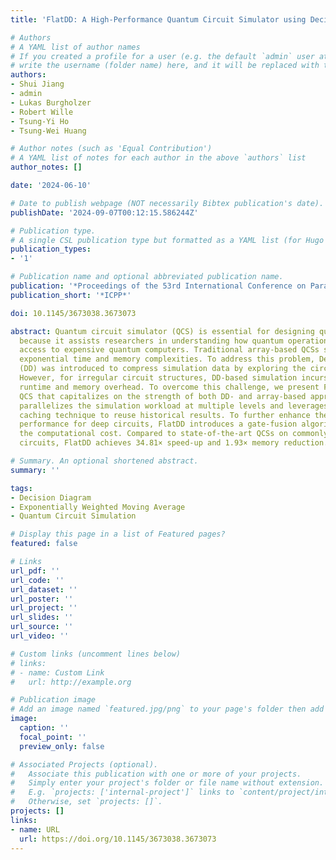 ```yaml
---
title: 'FlatDD: A High-Performance Quantum Circuit Simulator using Decision Diagram and Flat Array'

# Authors
# A YAML list of author names
# If you created a profile for a user (e.g. the default `admin` user at `content/authors/admin/`), 
# write the username (folder name) here, and it will be replaced with their full name and linked to their profile.
authors:
- Shui Jiang
- admin
- Lukas Burgholzer
- Robert Wille
- Tsung-Yi Ho
- Tsung-Wei Huang

# Author notes (such as 'Equal Contribution')
# A YAML list of notes for each author in the above `authors` list
author_notes: []

date: '2024-06-10'

# Date to publish webpage (NOT necessarily Bibtex publication's date).
publishDate: '2024-09-07T00:12:15.586244Z'

# Publication type.
# A single CSL publication type but formatted as a YAML list (for Hugo requirements).
publication_types:
- '1'

# Publication name and optional abbreviated publication name.
publication: '*Proceedings of the 53rd International Conference on Parallel Processing*'
publication_short: '*ICPP*'

doi: 10.1145/3673038.3673073

abstract: Quantum circuit simulator (QCS) is essential for designing quantum algorithms
  because it assists researchers in understanding how quantum operations work without
  access to expensive quantum computers. Traditional array-based QCSs suffer from
  exponential time and memory complexities. To address this problem, Decision Diagram
  (DD) was introduced to compress simulation data by exploring the circuit regularity.
  However, for irregular circuit structures, DD-based simulation incurs significant
  runtime and memory overhead. To overcome this challenge, we present FlatDD, a high-performance
  QCS that capitalizes on the strength of both DD- and array-based approaches. FlatDD
  parallelizes the simulation workload at multiple levels and leverages an efficient
  caching technique to reuse historical results. To further enhance the simulation
  performance for deep circuits, FlatDD introduces a gate-fusion algorithm to reduce
  the computational cost. Compared to state-of-the-art QCSs on commonly used quantum
  circuits, FlatDD achieves 34.81× speed-up and 1.93× memory reduction.

# Summary. An optional shortened abstract.
summary: ''

tags:
- Decision Diagram
- Exponentially Weighted Moving Average
- Quantum Circuit Simulation

# Display this page in a list of Featured pages?
featured: false

# Links
url_pdf: ''
url_code: ''
url_dataset: ''
url_poster: ''
url_project: ''
url_slides: ''
url_source: ''
url_video: ''

# Custom links (uncomment lines below)
# links:
# - name: Custom Link
#   url: http://example.org

# Publication image
# Add an image named `featured.jpg/png` to your page's folder then add a caption below.
image:
  caption: ''
  focal_point: ''
  preview_only: false

# Associated Projects (optional).
#   Associate this publication with one or more of your projects.
#   Simply enter your project's folder or file name without extension.
#   E.g. `projects: ['internal-project']` links to `content/project/internal-project/index.md`.
#   Otherwise, set `projects: []`.
projects: []
links:
- name: URL
  url: https://doi.org/10.1145/3673038.3673073
---
```

